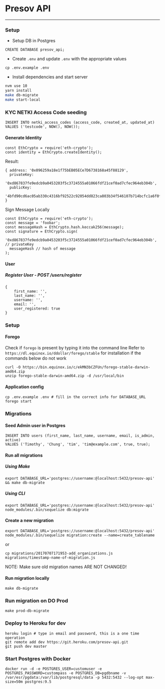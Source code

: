 # Presov API
---
### Setup
* Setup DB in Postgres
```
CREATE DATABASE presov_api;
```
* Create `.env` and update `.env` with the appropriate values
```
cp .env.example .env
```
* Install dependencies and start server
```bash
nvm use 10
yarn install
make db-migrate
make start-local
```

### KYC NETKI Access Code seeding
```
INSERT INTO netki_access_codes (access_code, created_at, updated_at)
VALUES ('testcode', NOW(), NOW());
```

#### Generate Identity
```
const EthCrypto = require('eth-crypto');
const identity = EthCrypto.createIdentity();
```
Result:
```
{ address: '0x096259a18e1f75bEB05ECe7D6738168a45f88129',
  privateKey:
   '0xd867837fe9edcb9a0453203f5c3724555a01066fdf21cef0ad7cfec964eb304b',
  publicKey:
   '4bfd90cd6ac05ab330c4316bf92522c92054dd823ca803b34f546107b714bcfc1a6f0f02459a8aa56e94f1a1570b15f7d014edaf05da4057c2d0596f7f66bf89' }
```

Sign Message Locally
```
const EthCrypto = require('eth-crypto');
const message = 'foobar';
const messageHash = EthCrypto.hash.keccak256(message);
const signature = EthCrypto.sign(
  '0xd867837fe9edcb9a0453203f5c3724555a01066fdf21cef0ad7cfec964eb304b', // privateKey
  messageHash // hash of message
);
```
#### User

##### Register User - POST /users/register

```
{
	first_name: '',
	last_name: '',
	username: '',
	email: '',
	user_registered: true
}
```

### Setup

#### Forego
Check if `forego` is present by typing it into the command line
Refer to `https://dl.equinox.io/ddollar/forego/stable` for installation if the commands below do not work
```
curl -O https://bin.equinox.io/c/ekMN3bCZFUn/forego-stable-darwin-amd64.zip
unzip forego-stable-darwin-amd64.zip -d /usr/local/bin
```

#### Application config
```
cp .env.example .env # fill in the correct info for DATABASE_URL
forego start
```

### Migrations

#### Seed Admin user in Postgres

```
INSERT INTO users (first_name, last_name, username, email, is_admin, active)
VALUES ('Timothy', 'Chung', 'tim', 'tim@example.com', true, true);
```

#### Run all migrations


##### Using Make
```
export DATABASE_URL='postgres://username:@localhost:5432/presov-api' && make db-migrate
```

##### Using CLI
```
export DATABASE_URL='postgres://username:@localhost:5432/presov-api'
node_modules/.bin/sequelize db:migrate
```

#### Create a new migration 
```
export DATABASE_URL='postgres://username:@localhost:5432/presov-api'
node_modules/.bin/sequelize migration:create --name=create_tablename
```
or
```
cp migrations/20170707171953-add_organizations.js migrations/timestamp-name-of-migration.js
```
NOTE: Make sure old migration names ARE NOT CHANGED!
#### Run migration locally
```
make db-migrate
```

### Run migration on DO Prod
```
make prod-db-migrate
```
### Deploy to Heroku for dev
```
heroku login # type in email and password, this is a one time operation
git remote add dev https://git.heroku.com/presov-api.git
git push dev master
```

### Start Postgres with Docker

```
docker run -d -e POSTGRES_USER=customuser -e POSTGRES_PASSWORD=custompass -e POSTGRES_DB=pgdbname -v /var/esr/pgdata:/var/lib/postgresql/data -p 5432:5432 --log-opt max-size=50m postgres:9.5
```

